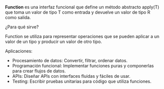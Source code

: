 **Function** es una interfaz funcional que define un método abstracto apply(T) que toma un valor de tipo T como entrada y devuelve un valor de tipo R como salida.

¿Para qué sirve?

Function se utiliza para representar operaciones que se pueden aplicar a un valor de un tipo y producir un valor de otro tipo.

Aplicaciones:

- Procesamiento de datos: Convertir, filtrar, ordenar datos.
- Programación funcional: Implementar funciones puras y componerlas para crear flujos de datos.
- APIs: Diseñar APIs con interfaces fluidas y fáciles de usar.
- Testing: Escribir pruebas unitarias para código que utiliza funciones.